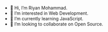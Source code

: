 - 👋 Hi, I’m Riyan Mohammad.
- 👀 I’m interested in Web Development.
- 🌱 I’m currently learning JavaScript.
- 💞️ I’m looking to collaborate on Open Source.
<!---
Riyan911/Riyan911 is a ✨ special ✨ repository because its `README.md` (this file) appears on your GitHub profile.
You can click the Preview link to take a look at your changes.
--->

